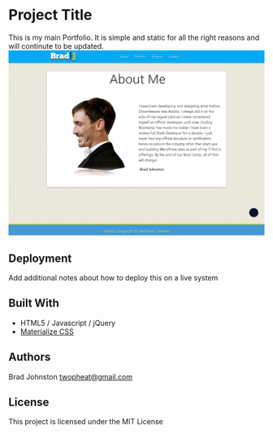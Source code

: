 # Project Title

This is my main Portfolio. It is simple and static for all the right reasons and will continute to be updated.
<img src="assets/images/thumbnail.JPG">

## Deployment

Add additional notes about how to deploy this on a live system

## Built With

* HTML5 / Javascript / jQuery
* [Materialize CSS](https://materializecss.com/)

## Authors

Brad Johnston twopheat@gmail.com

## License

This project is licensed under the MIT License
